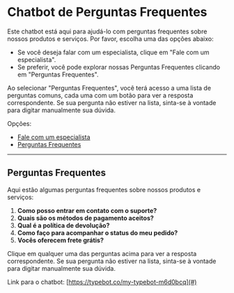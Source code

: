 # Chatbot de Perguntas Frequentes

Este chatbot está aqui para ajudá-lo com perguntas frequentes sobre nossos produtos e serviços. Por favor, escolha uma das opções abaixo:

- Se você deseja falar com um especialista, clique em "Fale com um especialista".
- Se preferir, você pode explorar nossas Perguntas Frequentes clicando em "Perguntas Frequentes".

Ao selecionar "Perguntas Frequentes", você terá acesso a uma lista de perguntas comuns, cada uma com um botão para ver a resposta correspondente. Se sua pergunta não estiver na lista, sinta-se à vontade para digitar manualmente sua dúvida.

Opções:
- [Fale com um especialista](#)
- [Perguntas Frequentes](#perguntas-frequentes)

---

## Perguntas Frequentes

Aqui estão algumas perguntas frequentes sobre nossos produtos e serviços:

1. **Como posso entrar em contato com o suporte?**
2. **Quais são os métodos de pagamento aceitos?**
3. **Qual é a política de devolução?**
4. **Como faço para acompanhar o status do meu pedido?**
5. **Vocês oferecem frete grátis?**

Clique em qualquer uma das perguntas acima para ver a resposta correspondente. Se sua pergunta não estiver na lista, sinta-se à vontade para digitar manualmente sua dúvida.


Link para o chatbot: [https://typebot.co/my-typebot-m6d0bcq](#)